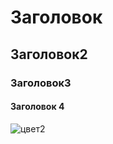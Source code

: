 # Заголовок 

## Заголовок2
### Заголовок3
#### Заголовок 4


![цвет2](https://mykaleidoscope.ru/uploads/posts/2022-06/1656108040_9-mykaleidoscope-ru-p-temno-bordovie-tsveti-krasivo-foto-10.jpg)


